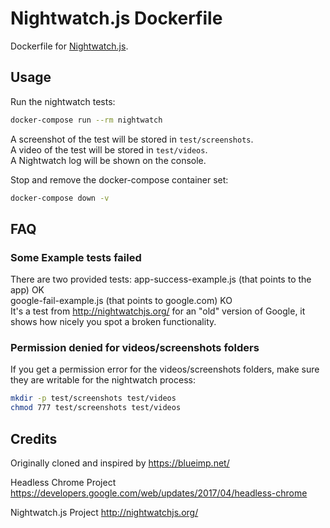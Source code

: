 # Nightwatch.js Dockerfile
Dockerfile for [Nightwatch.js](http://nightwatchjs.org/).

## Usage
Run the nightwatch tests:
```sh
docker-compose run --rm nightwatch
```

A screenshot of the test will be stored in `test/screenshots`.  
A video of the test will be stored in `test/videos`.  
A Nightwatch log will be shown on the console.

Stop and remove the docker-compose container set:
```sh
docker-compose down -v
```

## FAQ

### Some Example tests failed
There are two provided tests:
app-success-example.js (that points to the app)    OK  
google-fail-example.js (that points to google.com) KO  
It's a test from http://nightwatchjs.org/ for an "old" version of Google, it shows how nicely you spot a broken functionality.

### Permission denied for videos/screenshots folders
If you get a permission error for the videos/screenshots folders, make sure they
are writable for the nightwatch process:

```sh
mkdir -p test/screenshots test/videos
chmod 777 test/screenshots test/videos
```

Credits
-------
Originally cloned and inspired by 
https://blueimp.net/

Headless Chrome Project
https://developers.google.com/web/updates/2017/04/headless-chrome

Nightwatch.js Project
http://nightwatchjs.org/

